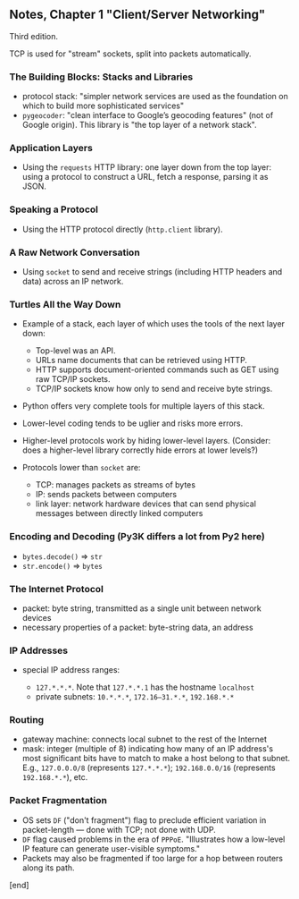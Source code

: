 ## Notes, Chapter 1 "Client/Server Networking"

Third edition.

TCP is used for "stream" sockets, split into packets automatically.

### The Building Blocks: Stacks and Libraries

 * protocol stack: "simpler network services are used as the foundation on which to build more sophisticated services"
 * `pygeocoder`: "clean interface to Google’s geocoding features" (not of Google origin). This library is "the top layer of a network stack".

### Application Layers

 * Using the `requests` HTTP library: one layer down from the top layer: using a protocol to construct a URL, fetch a response, parsing it as JSON.

### Speaking a Protocol

 * Using the HTTP protocol directly (`http.client` library).

### A Raw Network Conversation

 * Using `socket` to send and receive strings (including HTTP headers and data) across an IP network.

### Turtles All the Way Down

 * Example of a stack, each layer of which uses the tools of the next layer down:

   * Top-level was an API.
   * URLs name documents that can be retrieved using HTTP.
   * HTTP supports document-oriented commands such as GET using raw TCP/IP sockets.
   * TCP/IP sockets know how only to send and receive byte strings.

 * Python offers very complete tools for multiple layers of this stack.
 * Lower-level coding tends to be uglier and risks more errors.
 * Higher-level protocols work by hiding lower-level layers. (Consider: does a higher-level library correctly hide errors at lower levels?)
 * Protocols lower than `socket` are:
 
   * TCP: manages packets as streams of bytes
   * IP: sends packets between computers
   * link layer: network hardware devices that can send physical messages between directly linked computers

### Encoding and Decoding (Py3K differs a lot from Py2 here)

 * `bytes.decode()` => `str`
 * `str.encode()` => `bytes`

### The Internet Protocol

 * packet: byte string, transmitted as a single unit between network devices
 * necessary properties of a packet: byte-string data, an address

### IP Addresses

 * special IP address ranges:
 
   * `127.*.*.*`. Note that `127.*.*.1` has the hostname `localhost`
   * private subnets: `10.*.*.*`, `172.16–31.*.*`, `192.168.*.*`

### Routing

 * gateway machine: connects local subnet to the rest of the Internet
 * mask: integer (multiple of 8) indicating how many of an IP address's most significant bits have to match to make a host belong to that subnet. E.g., `127.0.0.0/8` (represents `127.*.*.*`); `192.168.0.0/16` (represents `192.168.*.*`), etc.

### Packet Fragmentation

 * OS sets `DF` ("don't fragment") flag to preclude efficient variation in packet-length — done with TCP; not done with UDP.
 * `DF` flag caused problems in the era of `PPPoE`. "Illustrates how a low-level IP feature can generate user-visible symptoms."
 * Packets may also be fragmented if too large for a hop between routers along its path.

[end]
